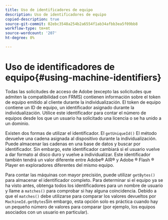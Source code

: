 ```yaml
---
title: Uso de identificadores de equipo
description: Uso de identificadores de equipo
copied-description: true
source-git-commit: 02ebc3548a254b2a6554f1ab34afbb3ea5f09bb8
workflow-type: tm+mt
source-wordcount: '207'
ht-degree: 0%

---
```


# Uso de identificadores de equipo{#using-machine-identifiers}

Todas las solicitudes de acceso de Adobe (excepto las solicitudes que admiten la compatibilidad con FRMS) contienen información sobre el token de equipo emitido al cliente durante la individualización. El token de equipo contiene un ID de equipo, un identificador asignado durante la individualización. Utilice este identificador para contar el número de equipos desde los que un usuario ha solicitado una licencia o se ha unido a un dominio.

Existen dos formas de utilizar el identificador. El `getUniqueId()` El método devuelve una cadena asignada al dispositivo durante la individualización. Puede almacenar las cadenas en una base de datos y buscar por identificador. Sin embargo, este identificador cambiará si el usuario vuelve a dar formato al disco duro y vuelve a individualizar. Este identificador también tendrá un valor diferente entre Adobe® AIR® y Adobe ® Flash ® Player en exploradores diferentes del mismo equipo.

Para contar las máquinas con mayor precisión, puede utilizar `getBytes()` para almacenar el identificador completo. Para determinar si el equipo ya se ha visto antes, obtenga todos los identificadores para un nombre de usuario y llame a `matches()` para comprobar si hay alguna coincidencia. Debido a que el `matches()` debe utilizarse para comparar los valores devueltos por `MachineId.getBytes`Sin embargo, esta opción solo es práctica cuando hay un pequeño número de valores para comparar (por ejemplo, los equipos asociados con un usuario en particular).
